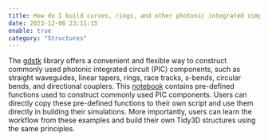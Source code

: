 ```yaml
---
title: How do I build curves, rings, and other photonic integrated components?
date: 2023-12-06 23:11:15
enable: true
category: "Structures"
---
```

The&nbsp;[gdstk](https://heitzmann.github.io/gdstk/)&nbsp;library offers a convenient and flexible way to construct commonly used photonic integrated circuit (PIC) components, such as straight waveguides, linear tapers, rings, race tracks, s-bends, circular bends, and directional couplers. This [notebook](https://www.flexcompute.com/tidy3d/examples/notebooks/PICComponents/) contains pre-defined functions used to construct commonly used PIC components. Users can directly copy these pre-defined functions to their own script and use them directly in building their simulations. More importantly, users can learn the workflow from these examples and build their own Tidy3D structures using the same principles.

